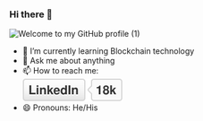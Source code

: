 ### Hi there 👋

<!--
**cawizca/cawizca** is a ✨ _special_ ✨ repository because its `README.md` (this file) appears on your GitHub profile.

Here are some ideas to get you started:
-->
![Welcome to my GitHub profile  (1)](https://user-images.githubusercontent.com/53808853/181933706-29c09b62-9d82-4fe4-bf8b-38f4a0705d77.png)
- 🌱 I’m currently learning Blockchain technology 
- 💬 Ask me about anything
- 📫 How to reach me: <br /> <a href="https://www.linkedin.com/in/kavishka-gardiarachchi-4816041b8"><img src="https://raw.githubusercontent.com/terrytangyuan/terrytangyuan/master/imgs/linkedin.svg" alt="LinkedIn"></a>
- 😄 Pronouns: He/His
<!-- - ⚡ Fun fact: ... -->
<!-- 
- 🔭 I’m currently working on BlockStars
- 👯 I’m looking to collaborate on ...
- 🤔 I’m looking for help with ... 
-->

